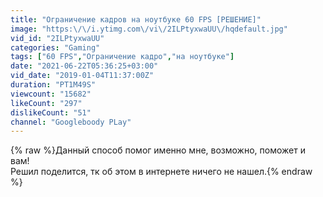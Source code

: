 ```yaml
---
title: "Ограничение кадров на ноутбуке 60 FPS [РЕШЕНИЕ]"
image: "https:\/\/i.ytimg.com\/vi\/2ILPtyxwaUU\/hqdefault.jpg"
vid_id: "2ILPtyxwaUU"
categories: "Gaming"
tags: ["60 FPS","Ограничение кадро","на ноутбуке"]
date: "2021-06-22T05:36:25+03:00"
vid_date: "2019-01-04T11:37:00Z"
duration: "PT1M49S"
viewcount: "15682"
likeCount: "297"
dislikeCount: "51"
channel: "Googleboody PLay"
---
```

{% raw %}Данный способ помог именно мне, возможно, поможет и вам!<br />Решил поделится, тк об этом в интернете ничего не нашел.{% endraw %}
